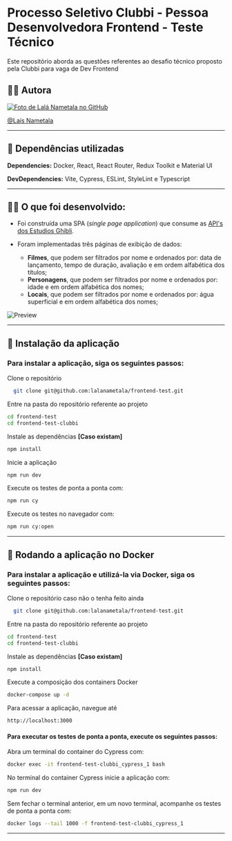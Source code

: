 # Processo Seletivo Clubbi - Pessoa Desenvolvedora Frontend - Teste Técnico

Este repositório aborda as questões referentes ao desafio técnico proposto pela Clubbi para vaga de Dev Frontend

## 👩‍💻 Autora

<a href="https://github.com/lalanametala">
        <img src="https://avatars.githubusercontent.com/u/84039617?v=4" alt="Foto de Lalá Nametala no GitHub"/><br>

  [@Laís Nametala](https://github.com/lalanametala)
  
---
  
## :wrench: Dependências utilizadas

**Dependencies:** Docker, React, React Router, Redux Toolkit e Material UI

**DevDependencies:** Vite, Cypress, ESLint, StyleLint e Typescript 
  
 ---
 
   
## 👨‍💻 O que foi desenvolvido:
  
- Foi construída uma SPA (_single page application_) que consume as [API's dos Estudios Ghibli](https://ghibliapi.herokuapp.com/). 
  
- Foram implementadas três páginas de exibição de dados:
  - **Filmes**, que podem ser filtrados por nome e ordenados por: data de lançamento, tempo de duração, avaliação e em ordem alfabética dos títulos;
  - **Personagens**, que podem ser filtrados por nome e ordenados por: idade e em ordem alfabética dos nomes;
  - **Locais**, que podem ser filtrados por nome e ordenados por: água superficial e em ordem alfabética dos nomes;
 

![Preview](./clubbi2.gif)

 ---
  
## 📌 Instalação da aplicação
<h3>Para instalar a aplicação, siga os seguintes passos:</h3>

    
 Clone o repositório
  

```bash
  git clone git@github.com:lalanametala/frontend-test.git
```          
     
 
  Entre na pasta do repositório referente ao projeto
  
  ```bash
  cd frontend-test
  cd frontend-test-clubbi
```
  
Instale as dependências **[Caso existam]**

  ```bash
  npm install
```

Inicie a aplicação

  ```bash
  npm run dev
```

    
Execute os testes de ponta a ponta com:
    
          
   ```bash
  npm run cy
```

          
Execute os testes no navegador com: 
   
   
  ```bash
  npm run cy:open
```
  
---
## :whale: Rodando a aplicação no Docker
<h3>Para instalar a aplicação e utilizá-la via Docker, siga os seguintes passos:</h3>

    
 Clone o repositório caso não o tenha feito ainda
  

```bash
  git clone git@github.com:lalanametala/frontend-test.git
```          
   
 
  Entre na pasta do repositório referente ao projeto
  
  ```bash
  cd frontend-test
  cd frontend-test-clubbi
```
  
Instale as dependências **[Caso existam]**

  ```bash
  npm install
```


Execute a composição dos containers Docker

  ```bash
  docker-compose up -d
```
    
Para acessar a aplicação, navegue até 

  ```bash
  http://localhost:3000
```
    
#### Para executar os testes de ponta a ponta, execute os seguintes passos:
   
Abra um terminal do container do Cypress com:

   ```bash
  docker exec -it frontend-test-clubbi_cypress_1 bash
```
          
No terminal do container Cypress inicie a aplicação com: 
      
  ```bash
  npm run dev
```
    
Sem fechar o terminal anterior, em um novo terminal, acompanhe os testes de ponta a ponta com:
    
  ```bash
  docker logs --tail 1000 -f frontend-test-clubbi_cypress_1 
```

    
---


